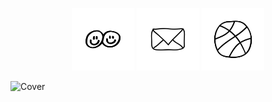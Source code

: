 <p align="center">
<a href="https://www.linkedin.com/in/margueritechoyer/"><img src="linkedin.png" alt="linkedin" style="width: 100px;"></a>
<a href="mailto:margueritechoyer@gmail.com"><img src="mail.png" alt="email" style="width: 100px;"></a>
<a href="https://dribbble.com/MargueriteC"><img src="dribbble.png" alt="dribbble" style="width: 100px;"></a>
</p>

![Cover](CVLM.jpg)


<!--
**Paquerett/Paquerett** is a ✨ _special_ ✨ repository because its `README.md` (this file) appears on your GitHub profile.

Here are some ideas to get you started:

- 🔭 I’m currently working on ...
- 🌱 I’m currently learning ...
- 👯 I’m looking to collaborate on ...
- 🤔 I’m looking for help with ...
- 💬 Ask me about ...
- 📫 How to reach me: ...
- 😄 Pronouns: ...
- ⚡ Fun fact: ...
-->
